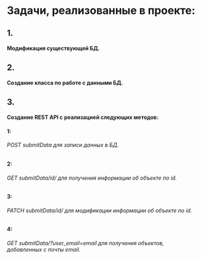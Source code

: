 # Задачи, реализованные в проекте:

## 1.
#### Модификация существующей БД.
## 2.
#### Создание класса по работе с данными БД.
## 3.
#### Создание REST API с реализацией следующих методов:
#### 1:
###### POST submitData для записи данных в БД.
#### 2:
###### GET submitData/id/ для получения информации об объекте по id.
#### 3:
###### PATCH submitData/id/ для модификации информации об объекте по id.
#### 4:
###### GET submitData/?user_email=email для получения объектов, добавленных с почты email.
